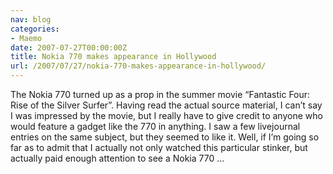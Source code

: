 ```yaml
---
nav: blog
categories:
- Maemo
date: 2007-07-27T00:00:00Z
title: Nokia 770 makes appearance in Hollywood
url: /2007/07/27/nokia-770-makes-appearance-in-hollywood/
---
```


The Nokia 770 turned up as a prop in the summer movie “Fantastic Four: Rise of the Silver Surfer”. Having read the actual source material, I can’t say I was impressed by the movie, but I really have to give credit to anyone who would feature a gadget like the 770 in anything. I saw a few livejournal entries on the same subject, but they seemed to like it. Well, if I’m going so far as to admit that I actually not only watched this particular stinker, but actually paid enough attention to see a Nokia 770 ...


